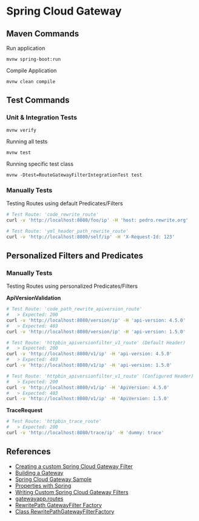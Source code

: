 # Spring Cloud Gateway

## Maven Commands

Run application

`mvnw spring-boot:run`

Compile Application

`mvnw clean compile`


## Test Commands

### Unit & Integration Tests

`mvnw verify`

Running all tests

`mvnw test`

Running specific test class

`mvnw -Dtest=RouteGatewayFilterIntegrationTest test`

### Manually Tests

Testing Routes using default Predicates/Filters

```bash
# Test Route: 'code_rewrite_route'
curl -v 'http://localhost:8080/foo/ip' -H 'host: pedro.rewrite.org'

# Test Route: 'yml_header_path_rewrite_route'
curl -v 'http://localhost:8080/self/ip' -H 'X-Request-Id: 123'
```

## Personalized Filters and Predicates


### Manually Tests

Testing Routes using personalized Predicates/Filters

**ApiVersionValidation**

```bash
# Test Route: 'code_path_rewrite_apiversion_route'
#   > Expected: 200
curl -v 'http://localhost:8080/version/ip' -H 'api-version: 4.5.0'
#   > Expected: 403
curl -v 'http://localhost:8080/version/ip' -H 'api-version: 1.5.0'
```

```bash
# Test Route: 'httpbin_apiversionfilter_v1_route' (Default Header)
#   > Expected: 200
curl -v 'http://localhost:8080/v1/ip' -H 'api-version: 4.5.0'
#   > Expected: 403
curl -v 'http://localhost:8080/v1/ip' -H 'api-version: 1.5.0'

# Test Route: 'httpbin_apiversionfilter_v1_route' (Configured Header)
#   > Expected: 200
curl -v 'http://localhost:8080/v1/ip' -H 'ApiVersion: 4.5.0'
#   > Expected: 403
curl -v 'http://localhost:8080/v1/ip' -H 'ApiVersion: 1.5.0'
```

**TraceRequest**

```bash
# Test Route: 'httpbin_trace_route'
#   > Expected: 200
curl -v 'http://localhost:8080/trace/ip' -H 'dummy: trace'
```

## References

- [Creating a custom Spring Cloud Gateway Filter](https://spring.io/blog/2022/08/26/creating-a-custom-spring-cloud-gateway-filter)
- [Building a Gateway](https://spring.io/guides/gs/gateway)
- [Spring Cloud Gateway Sample](https://github.com/spring-cloud-samples/spring-cloud-gateway-sample)
- [Properties with Spring](https://www.baeldung.com/properties-with-spring)
- [Writing Custom Spring Cloud Gateway Filters](https://www.baeldung.com/spring-cloud-custom-gateway-filters)
- [gatewayapp.routes](https://github.com/eugenp/tutorials/blob/master/spring-cloud-modules/spring-cloud-gateway/src/main/java/com/baeldung/springcloudgateway/customfilters/gatewayapp/routes/ServiceRouteConfiguration.java)
- [RewritePath GatewayFilter Factory](https://docs.spring.io/spring-cloud-gateway/reference/spring-cloud-gateway/gatewayfilter-factories/rewritepath-factory.html)
- [Class RewritePathGatewayFilterFactory](https://www.javadoc.io/static/org.springframework.cloud/spring-cloud-gateway-core/2.2.0.RELEASE/org/springframework/cloud/gateway/filter/factory/RewritePathGatewayFilterFactory.html)